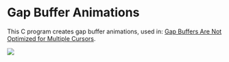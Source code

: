 # Gap Buffer Animations

This C program creates gap buffer animations, used in:
[Gap Buffers Are Not Optimized for Multiple Cursors][article].

![][gif]


[article]: http://nullprogram.com/blog/2017/09/07/
[gif]: http://nullprogram.com/img/gap-buffer/intro.gif
